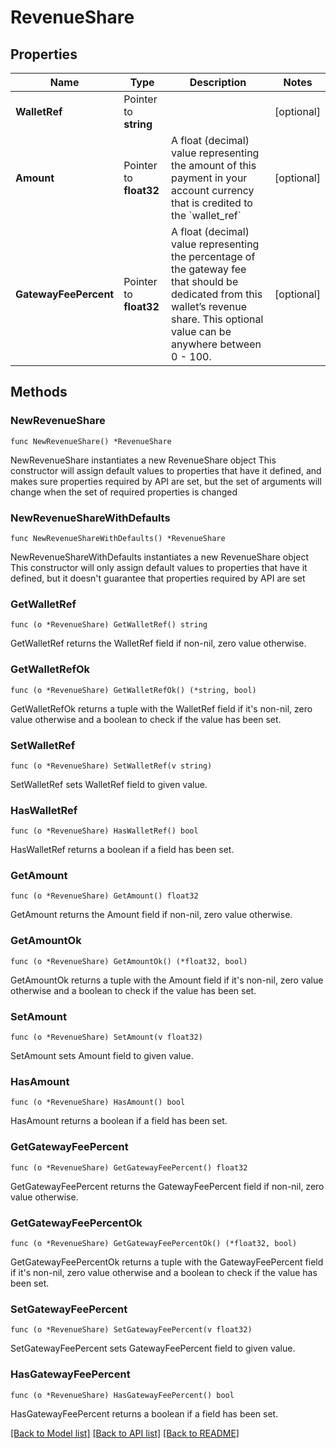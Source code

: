 # RevenueShare

## Properties

Name | Type | Description | Notes
------------ | ------------- | ------------- | -------------
**WalletRef** | Pointer to **string** |  | [optional] 
**Amount** | Pointer to **float32** | A float (decimal) value representing the amount of this payment in your account currency that is credited to the &#x60;wallet_ref&#x60; | [optional] 
**GatewayFeePercent** | Pointer to **float32** | A float (decimal) value representing the percentage of the gateway fee that should be dedicated from this wallet’s revenue share. This optional value can be anywhere between 0 - 100. | [optional] 

## Methods

### NewRevenueShare

`func NewRevenueShare() *RevenueShare`

NewRevenueShare instantiates a new RevenueShare object
This constructor will assign default values to properties that have it defined,
and makes sure properties required by API are set, but the set of arguments
will change when the set of required properties is changed

### NewRevenueShareWithDefaults

`func NewRevenueShareWithDefaults() *RevenueShare`

NewRevenueShareWithDefaults instantiates a new RevenueShare object
This constructor will only assign default values to properties that have it defined,
but it doesn't guarantee that properties required by API are set

### GetWalletRef

`func (o *RevenueShare) GetWalletRef() string`

GetWalletRef returns the WalletRef field if non-nil, zero value otherwise.

### GetWalletRefOk

`func (o *RevenueShare) GetWalletRefOk() (*string, bool)`

GetWalletRefOk returns a tuple with the WalletRef field if it's non-nil, zero value otherwise
and a boolean to check if the value has been set.

### SetWalletRef

`func (o *RevenueShare) SetWalletRef(v string)`

SetWalletRef sets WalletRef field to given value.

### HasWalletRef

`func (o *RevenueShare) HasWalletRef() bool`

HasWalletRef returns a boolean if a field has been set.

### GetAmount

`func (o *RevenueShare) GetAmount() float32`

GetAmount returns the Amount field if non-nil, zero value otherwise.

### GetAmountOk

`func (o *RevenueShare) GetAmountOk() (*float32, bool)`

GetAmountOk returns a tuple with the Amount field if it's non-nil, zero value otherwise
and a boolean to check if the value has been set.

### SetAmount

`func (o *RevenueShare) SetAmount(v float32)`

SetAmount sets Amount field to given value.

### HasAmount

`func (o *RevenueShare) HasAmount() bool`

HasAmount returns a boolean if a field has been set.

### GetGatewayFeePercent

`func (o *RevenueShare) GetGatewayFeePercent() float32`

GetGatewayFeePercent returns the GatewayFeePercent field if non-nil, zero value otherwise.

### GetGatewayFeePercentOk

`func (o *RevenueShare) GetGatewayFeePercentOk() (*float32, bool)`

GetGatewayFeePercentOk returns a tuple with the GatewayFeePercent field if it's non-nil, zero value otherwise
and a boolean to check if the value has been set.

### SetGatewayFeePercent

`func (o *RevenueShare) SetGatewayFeePercent(v float32)`

SetGatewayFeePercent sets GatewayFeePercent field to given value.

### HasGatewayFeePercent

`func (o *RevenueShare) HasGatewayFeePercent() bool`

HasGatewayFeePercent returns a boolean if a field has been set.


[[Back to Model list]](../README.md#documentation-for-models) [[Back to API list]](../README.md#documentation-for-api-endpoints) [[Back to README]](../README.md)


